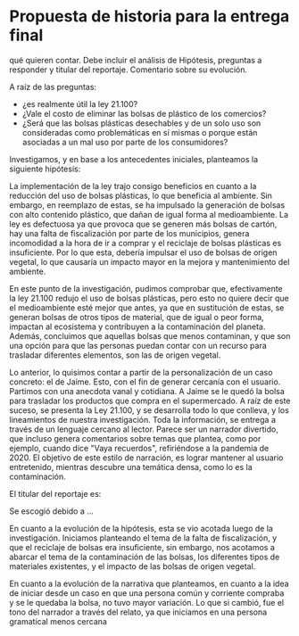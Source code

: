 # Propuesta de historia para la entrega final
qué quieren contar. Debe incluir el análisis de Hipótesis, preguntas a responder y titular del reportaje. Comentario sobre su evolución.

A raíz de las preguntas:
- ¿es realmente útil la ley 21.100? 
- ¿Vale el costo de eliminar las bolsas de plástico de los comercios? 
- ¿Será que las bolsas plásticas desechables y de un solo uso son consideradas como problemáticas en sí mismas o porque están asociadas a un mal uso por parte de los consumidores?

Investigamos, y en base a los antecedentes iniciales, planteamos la siguiente hipótesis:

La implementación de la ley trajo consigo beneficios en cuanto a la reducción del uso de bolsas plásticas, lo que beneficia al ambiente. Sin embargo, en reemplazo de estas, se ha impulsado la generación de bolsas con alto contenido plástico, que dañan de igual forma al medioambiente. La ley es defectuosa ya que provoca que se generen más bolsas de cartón, hay una falta de fiscalización por parte de los municipios, genera incomodidad a la hora de ir a comprar y el reciclaje de bolsas plásticas es insuficiente. Por lo que esta, debería impulsar el uso de bolsas de origen vegetal, lo que causaría un impacto mayor en la mejora y mantenimiento del ambiente.

En este punto de la investigación, pudimos comprobar que, efectivamente la ley 21.100 redujo el uso de bolsas plásticas, pero esto no quiere decir que el medioambiente esté mejor que antes, ya que en sustitución de estas, se generan bolsas de otros tipos de material, que de igual o peor forma, impactan al ecosistema y contribuyen a la contaminación del planeta. Además, concluimos que aquellas bolsas que menos contaminan, y que son una opción para que las personas puedan contar con un recurso para trasladar diferentes elementos, son las de origen vegetal.

Lo anterior, lo quisimos contar a partir de la personalización de un caso concreto: el de Jaime. Esto, con el fin de generar cercanía con el usuario. Partimos con una anecdota vanal y cotidiana. A Jaime se le quedó la bolsa para trasladar los productos que compra en el supermercado. A raíz de este suceso, se presenta la Ley 21.100, y se desarrolla todo lo que conlleva, y los lineamientos de nuestra investigación. Toda la información, se entrega a través de un lenguaje cercano al lector. Parece ser un narrador divertido, que incluso genera comentarios sobre temas que plantea, como por ejemplo, cuando dice "Vaya recuerdos", refiriéndose a la pandemia de 2020. El objetivo de este estilo de narración, es lograr mantener al usuario entretenido, mientras descubre una temática densa, como lo es la contaminación.

El titular del reportaje es: 

Se escogió debido a ...

En cuanto a la evolución de la hipótesis, esta se vio acotada luego de la investigación. Iniciamos planteando el tema de la falta de fiscalización, y que el reciclaje de bolsas era insuficiente, sin embargo, nos acotamos a abarcar el tema de la contaminación de las bolsas, los diferentes tipos de materiales existentes, y el impacto de las bolsas de origen vegetal. 

En cuanto a la evolución de la narrativa que planteamos, en cuanto a la idea de iniciar desde un caso en que una persona común y corriente compraba y se le quedaba la bolsa, no tuvo mayor variación. Lo que si cambió, fue el tono del narrador a través del relato, ya que iniciamos en una persona gramatical menos cercana